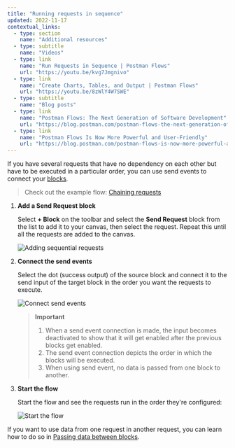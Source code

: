 ```yaml
---
title: "Running requests in sequence"
updated: 2022-11-17
contextual_links:
  - type: section
    name: "Additional resources"
  - type: subtitle
    name: "Videos"
  - type: link
    name: "Run Requests in Sequence | Postman Flows"
    url: "https://youtu.be/kvg7Jmgnivo"
  - type: link
    name: "Create Charts, Tables, and Output | Postman Flows"
    url: "https://youtu.be/8zWlY4W7SWE"
  - type: subtitle
    name: "Blog posts"
  - type: link
    name: "Postman Flows: The Next Generation of Software Development"
    url: "https://blog.postman.com/postman-flows-the-next-generation-of-software-development/"
  - type: link
    name: "Postman Flows Is Now More Powerful and User-Friendly"
    url: "https://blog.postman.com/postman-flows-is-now-more-powerful-and-user-friendly/"
---
```


If you have several requests that have no dependency on each other but have to be executed in a particular order, you can use send events to connect your [blocks](/docs/postman-flows/core-concepts/blocks/).

> Check out the example flow: [Chaining requests](https://www.postman.com/postman/workspace/flows-snippets/flow/6267f9315d367a64e7ba06e5)

1. **Add a Send Request block**

   Select **+ Block** on the toolbar and select the **Send Request** block from the list to add it to your canvas, then select the request. Repeat this until all the requests are added to the canvas.

    ![Adding sequential requests](https://assets.postman.com/postman-docs/v10/updated-running-add-requests-v10-1.gif)

1. **Connect the send events**

   Select the dot (success output) of the source block and connect it to the send input of the target block in the order you want the requests to execute.

   ![Connect send events](https://assets.postman.com/postman-docs/v10/updated-running-connect-send-events-v10.gif)

   <!-- vale Postman.ComplexWords = NO -->
   > **Important**
   >
   > 1. When a send event connection is made, the input becomes deactivated to show that it will get enabled after the previous blocks get enabled.
   > 2. The send event connection depicts the order in which the blocks will be executed.
   > 3. When using send event, no data is passed from one block to another.
    <!-- vale Postman.ComplexWords = YES -->

1. **Start the flow**

   Start the flow and see the requests run in the order they're configured:

   ![Start the flow](https://assets.postman.com/postman-docs/v10/updated-running-run-with-send-events-v10.gif)

If you want to use data from one request in another request, you can learn how to do so in [Passing data between blocks](/docs/postman-flows/tutorials/passing-data-between-blocks/).
